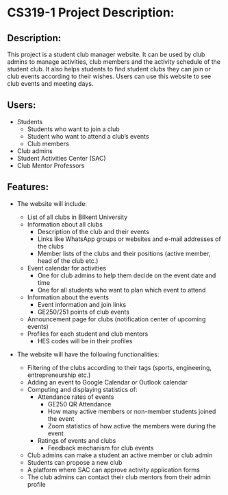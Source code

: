 # CS319-1 Project Description:

## Description: 
This project is a student club manager website. It can be used by club admins to manage activities, club members and the activity schedule of the student club. It also helps students to find student clubs they can join or club events according to their wishes. Users can use this website to see club events and meeting days.

## Users:
- Students
  - Students who want to join a club
  - Student who want to attend a club’s events
  - Club members
- Club admins
- Student Activities Center (SAC)
- Club Mentor Professors

## Features:
- The website will include:
  - List of all clubs in Bilkent University
  - Information about all clubs
    - Description of the club and their events
    - Links like WhatsApp groups or websites and e-mail addresses of the clubs
    - Member lists of the clubs and their positions (active member, head of the club etc.)
  - Event calendar for activities
    - One for club admins to help them decide on the event date and time
    - One for all students who want to plan which event to attend
  - Information about the events
    - Event information and join links
    - GE250/251 points of club events
  - Announcement page for clubs (notification center of upcoming events)
  - Profiles for each student and club mentors
    - HES codes will be in their profiles

- The website will have the following functionalities:
  - Filtering of the clubs according to their tags (sports, engineering, entrepreneurship etc.)
  - Adding an event to Google Calendar or Outlook calendar
  - Computing and displaying statistics of:
    - Attendance rates of events
      - GE250 QR Attendance 
      - How many active members or non-member students joined the event
      - Zoom statistics of how active the members were during the event
    - Ratings of events and clubs
      - Feedback mechanism for club events
  - Club admins can make a student an active member or club admin
  - Students can propose a new club
  - A platform where SAC can approve activity application forms
  - The club admins can contact their club mentors from their admin profile
